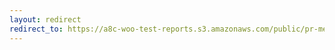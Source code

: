 ```yaml
---
layout: redirect
redirect_to: https://a8c-woo-test-reports.s3.amazonaws.com/public/pr-merge/42853/e2e/index.html
---
```

